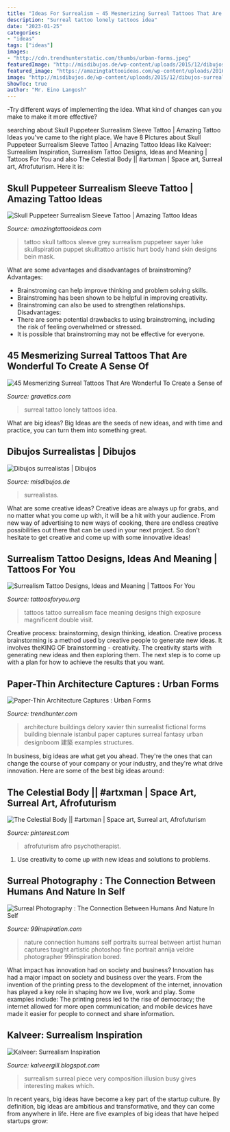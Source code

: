 ```yaml
---
title: "Ideas For Surrealism ~ 45 Mesmerizing Surreal Tattoos That Are Wonderful To Create A Sense Of"
description: "Surreal tattoo lonely tattoos idea"
date: "2023-01-25"
categories:
- "ideas"
tags: ["ideas"]
images:
- "http://cdn.trendhunterstatic.com/thumbs/urban-forms.jpeg"
featuredImage: "http://misdibujos.de/wp-content/uploads/2015/12/dibujos-surrealistas-6.jpg"
featured_image: "https://amazingtattooideas.com/wp-content/uploads/2016/11/Skull-Puppeteer-Surrealism-Sleeve-Tattoo.jpg"
image: "http://misdibujos.de/wp-content/uploads/2015/12/dibujos-surrealistas-6.jpg"
ShowToc: true
author: "Mr. Eino Langosh"
---
```



-Try different ways of implementing the idea. What kind of changes can you make to make it more effective? 

	

		
searching about Skull Puppeteer Surrealism Sleeve Tattoo | Amazing Tattoo Ideas you've came to the right place. We have 8 Pictures about Skull Puppeteer Surrealism Sleeve Tattoo | Amazing Tattoo Ideas like Kalveer: Surrealism Inspiration, Surrealism Tattoo Designs, Ideas and Meaning | Tattoos For You and also The Celestial Body || #artxman | Space art, Surreal art, Afrofuturism. Here it is:
		
    
## Skull Puppeteer Surrealism Sleeve Tattoo | Amazing Tattoo Ideas

<img loading=lazy src="https://amazingtattooideas.com/wp-content/uploads/2016/11/Skull-Puppeteer-Surrealism-Sleeve-Tattoo.jpg" onerror="this.onerror=null;this.src='https://tse3.mm.bing.net/th?id=OIP.jf1HijYn0qpvqVVGBsWZAQHaKI&amp;pid=15.1';" alt="Skull Puppeteer Surrealism Sleeve Tattoo | Amazing Tattoo Ideas">

_Source: amazingtattooideas.com_

>tattoo skull tattoos sleeve grey surrealism puppeteer sayer luke skullspiration puppet skulltattoo artistic hurt body hand skin designs bein mask. 

	

What are some advantages and disadvantages of brainstroming?
Advantages: 
- Brainstroming can help improve thinking and problem solving skills. 
- Brainstroming has been shown to be helpful in improving creativity. 
- Brainstroming can also be used to strengthen relationships.
Disadvantages: 
- There are some potential drawbacks to using brainstroming, including the risk of feeling overwhelmed or stressed. 
- It is possible that brainstroming may not be effective for everyone.

    
## 45 Mesmerizing Surreal Tattoos That Are Wonderful To Create A Sense Of

<img loading=lazy src="http://www.gravetics.com/wp-content/uploads/2017/07/Lonely-Women-In-Jungle-Surreal-Tattoo-Idea.jpg" onerror="this.onerror=null;this.src='https://tse4.mm.bing.net/th?id=OIP.4nrRHk3lW_UwGbcqAuuVAgHaIx&amp;pid=15.1';" alt="45 Mesmerizing Surreal Tattoos That Are Wonderful To Create a Sense of">

_Source: gravetics.com_

>surreal tattoo lonely tattoos idea. 

	

What are big ideas?
Big Ideas are the seeds of new ideas, and with time and practice, you can turn them into something great.

    
## Dibujos Surrealistas | Dibujos

<img loading=lazy src="http://misdibujos.de/wp-content/uploads/2015/12/dibujos-surrealistas-6.jpg" onerror="this.onerror=null;this.src='https://tse2.mm.bing.net/th?id=OIP.ZzIUa5oFpA2hlk0xG6QyQgHaJ6&amp;pid=15.1';" alt="Dibujos surrealistas | Dibujos">

_Source: misdibujos.de_

>surrealistas. 

	

What are some creative ideas?
Creative ideas are always up for grabs, and no matter what you come up with, it will be a hit with your audience. From new way of advertising to new ways of cooking, there are endless creative possibilities out there that can be used in your next project. So don't hesitate to get creative and come up with some innovative ideas!

    
## Surrealism Tattoo Designs, Ideas And Meaning | Tattoos For You

<img loading=lazy src="https://www.tattoosforyou.org/wp-content/uploads/2017/07/Surrealism-Tattoo-Face.jpg" onerror="this.onerror=null;this.src='https://tse2.mm.bing.net/th?id=OIP.2rRVj2jTR1v4-G2zcB0ALgHaKd&amp;pid=15.1';" alt="Surrealism Tattoo Designs, Ideas and Meaning | Tattoos For You">

_Source: tattoosforyou.org_

>tattoos tattoo surrealism face meaning designs thigh exposure magnificent double visit. 

	

Creative process: brainstorming, design thinking, ideation.
Creative process brainstorming is a method used by creative people to generate new ideas. It involves theKING OF brainstorming - creativity. The creativity starts with generating new ideas and then exploring them. The next step is to come up with a plan for how to achieve the results that you want.

    
## Paper-Thin Architecture Captures : Urban Forms

<img loading=lazy src="http://cdn.trendhunterstatic.com/thumbs/urban-forms.jpeg" onerror="this.onerror=null;this.src='https://tse4.mm.bing.net/th?id=OIP.3QJWt-5zlrq0YaeVGjyptwHaLH&amp;pid=15.1';" alt="Paper-Thin Architecture Captures : Urban Forms">

_Source: trendhunter.com_

>architecture buildings delory xavier thin surrealist fictional forms building biennale istanbul paper captures surreal fantasy urban designboom 建築 examples structures. 

	

In business, big ideas are what get you ahead. They're the ones that can change the course of your company or your industry, and they're what drive innovation. Here are some of the best big ideas around:

    
## The Celestial Body || #artxman | Space Art, Surreal Art, Afrofuturism

<img loading=lazy src="https://i.pinimg.com/736x/19/b3/a3/19b3a3f2a0f6450ef41f41d4b48dba50.jpg" onerror="this.onerror=null;this.src='https://tse1.mm.bing.net/th?id=OIP.X3CgSIfvOUlFcduruXWWeQHaHa&amp;pid=15.1';" alt="The Celestial Body || #artxman | Space art, Surreal art, Afrofuturism">

_Source: pinterest.com_

>afrofuturism afro psychotherapist. 

	

1. Use creativity to come up with new ideas and solutions to problems.

    
## Surreal Photography : The Connection Between Humans And Nature In Self

<img loading=lazy src="https://www.99inspiration.com/wp-content/uploads/2015/12/Surreal-Nature-photography.jpg" onerror="this.onerror=null;this.src='https://tse4.mm.bing.net/th?id=OIP.cihYd6wUPWH0eDw89XjJPgHaJh&amp;pid=15.1';" alt="Surreal Photography : The Connection Between Humans And Nature In Self">

_Source: 99inspiration.com_

>nature connection humans self portraits surreal between artist human captures taught artistic photoshop fine portrait annija veldre photographer 99inspiration bored. 

	

What impact has innovation had on society and business?
Innovation has had a major impact on society and business over the years. From the invention of the printing press to the development of the internet, innovation has played a key role in shaping how we live, work and play. Some examples include: The printing press led to the rise of democracy; the internet allowed for more open communication; and mobile devices have made it easier for people to connect and share information.

    
## Kalveer: Surrealism Inspiration

<img loading=lazy src="http://1.bp.blogspot.com/-6nr0ek6pzPI/T0AFgKt-vPI/AAAAAAAAALo/PPeM5jAiT74/s1600/surrealism3.jpg" onerror="this.onerror=null;this.src='https://tse1.mm.bing.net/th?id=OIP.cHx-PpESzvFqn9klD6IG6wHaKe&amp;pid=15.1';" alt="Kalveer: Surrealism Inspiration">

_Source: kalveergill.blogspot.com_

>surrealism surreal piece very composition illusion busy gives interesting makes which. 

	

In recent years, big ideas have become a key part of the startup culture. By definition, big ideas are ambitious and transformative, and they can come from anywhere in life. Here are five examples of big ideas that have helped startups grow: 

